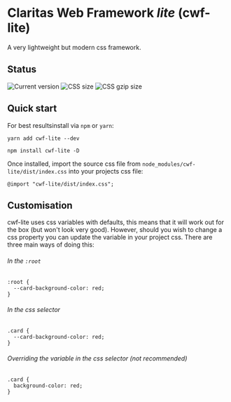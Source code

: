 # Claritas Web Framework *lite* (cwf-lite)
A very lightweight but modern css framework.

## Status
![Current version](https://badgen.net/badge/Version/0.0.1/green)
![CSS size](https://badgen.net/badge/CSS%20size/229.92%20kB/yellow)
![CSS gzip size](https://badgen.net/badge/CSS%20gzip%20size/22.17%20kB/green)

## Quick start
For best resultsinstall via `npm` or `yarn`:
```
yarn add cwf-lite --dev
```
```
npm install cwf-lite -D
```
Once installed, import the source css file from `node_modules/cwf-lite/dist/index.css` into your projects css file:
```
@import "cwf-lite/dist/index.css";
```

## Customisation
cwf-lite uses css variables with defaults, this means that it will work out for the box (but won't look very good). However, should you wish to change a css property you can update the variable in your project css. There are three main ways of doing this:

###### In the `:root`
```
:root {
  --card-background-color: red;
}
```

###### In the css selector
```
.card {
  --card-background-color: red;
}
```

###### Overriding the variable in the css selector (not recommended)
```
.card {
  background-color: red;
}
```
